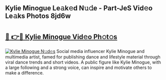 ## Kylie Minogue Le𝚊k𝚎d N𝚞𝚍e - Part-JeS Vid𝚎o Le𝚊ks Photos 8jd6w

# <h2><a href="http://fbd0o5.evod.top/?m=Kylie+Minogue">🔗 👉🔴 Kylie Minogue Vid𝚎o Ph𝚘t𝚘s</a></h2>

[![Kylie Minogue N𝚞d𝚎s](https://i.imgur.com/8V9OHl7.gif)](http://fbd0o5.evod.top/?m=Kylie+Minogue)
Social media influencer Kylie Minogue and multimedia artist, famed for publishing dance and lifestyle material through viral dance trends and short videos. A public figure like Kylie Minogue, with a large following and a strong voice, can inspire and motivate others to make a difference. 
